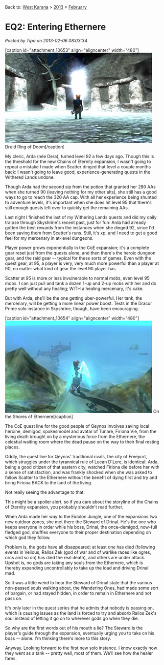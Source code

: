 Back to: [West Karana](/posts/westkarana.md) > [2013](/posts/2013/westkarana.md) > [February](./westkarana.md)
# EQ2: Entering Ethernere

*Posted by Tipa on 2013-02-06 08:03:34*

[caption id="attachment\_10653" align="aligncenter" width="480"][![Druid Ring of Doom](../../../uploads/2013/02/EverQuest2-2013-02-05-22-34-49-03-480x294.jpg)](../../../uploads/2013/02/EverQuest2-2013-02-05-22-34-49-03.jpg) Druid Ring of Doom[/caption]

My cleric, Arda (née Dera), turned level 92 a few days ago. Though this is the threshold for the new Chains of Eternity expansion, I wasn't going to repeat a mistake I made when Scatter dinged that level a couple months back: I wasn't going to leave good, experience-generating quests in the Withered Lands undone.

Though Arda had the second sip from the potion that granted her 280 AAs when she turned 90 (leaving nothing for my other alts), she still has a good ways to go to reach the 320 AA cap. With all her experience being shunted to adventure levels, it's important when she does hit level 95 that there's still enough quests left over to quickly get the remaining AAs.

Last night I finished the last of my Withering Lands quests and did my daily traipse through Skyshrine's recent past, just for fun: Arda had already gotten the best rewards from the instances when she dinged 92, since I'd been saving them from Scatter's runs. Still, it's xp, and I need to get a good feel for my mercenary in at-level dungeons.

Player power grows exponentially in the CoE expansion; it's a complete gear reset just from the quests alone, and then there's the heroic dungeon gear, and the raid gear -- typical for these sorts of games. Even with the quest gear, at 95, a player is very, very much more powerful than a player at 90, no matter what kind of gear the level 90 player has.

Scatter at 95 is more or less invulnerable to normal mobs, even level 95 mobs. I can just pull and tank a dozen 1-up and 2-up mobs with her and do pretty well without any healing; WITH a healing mercenary, it's cake.

But with Arda, she'll be the one getting uber-powerful. Her tank, the mercenary, will be getting a more linear power boost. Tests in the Dracur Prime solo instance in Skyshrine, though, have been encouraging.

[caption id="attachment\_10654" align="aligncenter" width="480"][![On the Shores of Ethernere](../../../uploads/2013/02/EverQuest2-2013-02-05-22-53-42-54-480x300.jpg)](../../../uploads/2013/02/EverQuest2-2013-02-05-22-53-42-54.jpg) On the Shores of Ethernere[/caption]

The CoE quest line for the good people of Qeynos involves saving local heroine, demigod, spokesmodel and avatar of Tunare, Firiona Vie, from the living death brought on by a mysterious force from the Ethernere, the celestial waiting room where the dead pause on the way to their final resting places.

Oddly, the quest line for Qeynos' traditional rivals, the city of Freeport, which struggles under the tyrannical rule of Lucan D'Lere, is identical. Arda, being a good citizen of that eastern city, watched Firiona die before her with a sense of satisfaction, and was frankly shocked when she was asked to follow Scatter to the Ethernere without the benefit of dying first and try and bring Firiona BACK to the land of the living.

Not really seeing the advantage to that.

This might be a spoiler alert, so if you care about the storyline of the Chains of Eternity expansion, you probably shouldn't read further.

When Arda made her way to the Eidolon Jungle, one of the expansions two new outdoor zones, she met there the Steward of Drinal. He's the one who keeps everyone in order while his boss, Drinal, the once-demigod, now-full fledged god, shuffles everyone to their proper destination depending on which god they follow.

Problem is, the gods have all disappeared; at least one has died (following events in Velious, Rallos Zek (god of war and of warlike races like ogres, orcs and so on) has died the real death), and others are under attack. Upshot is, no gods are taking any souls from the Ethernere, which is thereby expanding uncontrollably to take up the load and driving Drinal mad.

So it was a little weird to hear the Steward of Drinal state that the various non-passed souls walking about, the Wandering Ones, had made some sort of bargain, or had stayed hidden, in order to remain in Ethernere and not pass on.

It's only later in the quest series that he admits that nobody is passing on, which is causing issues as the land is forced to try and absorb Rallos Zek's soul instead of letting it go on to wherever gods go when they die.

So why are the first words out of his mouth a lie? The Steward is the player's guide through the expansion, eventually urging you to take on his boss -- alone. I'm thinking there's more to this story.

Anyway. Looking forward to the first new solo instance. I know exactly how they went as a tank -- pretty well, most of them. We'll see how the healer fares.

